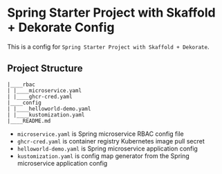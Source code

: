 # Spring Starter Project with Skaffold + Dekorate Config

This is a config for `Spring Starter Project with Skaffold + Dekorate`.

## Project Structure
```
|____rbac
| |____microservice.yaml
| |____ghcr-cred.yaml
|____config
| |____helloworld-demo.yaml
| |____kustomization.yaml
|____README.md
```

- `microservice.yaml` is Spring microservice RBAC config file
- `ghcr-cred.yaml` is container registry Kubernetes image pull secret
- `helloworld-demo.yaml` is Spring microservice application config
- `kustomization.yaml` is config map generator from the Spring microservice application config